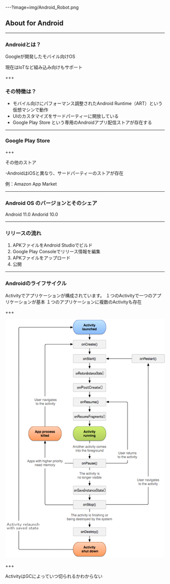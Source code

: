 ---?image=img/Android_Robot.png
## About for Android

---

### Androidとは？

Googleが開発したモバイル向けOS

現在はIoTなど組み込み向けもサポート

+++

### その特徴は？

- モバイル向けにパフォーマンス調整されたAndroid Runtime（ART）という仮想マシンで動作
- UIのカスタマイズをサードパーティーに開放している
- Google Play Store という専用のAndroidアプリ配信ストアが存在する

---

### Google Play Store

+++

その他のストア

-AndroidはiOSと異なり、サードパーティーのストアが存在

例：Amazon App Market

---

### Android OS のバージョンとそのシェア

Android 11.0
Andorid 10.0

---

### リリースの流れ

1. APKファイルをAndroid Studioでビルド
2. Google Play Consoleでリリース情報を編集
3. APKファイルをアップロード
4. 公開

---

### Androidのライフサイクル

Activityでアプリケーションが構成されています。
１つのActivityで一つのアプリケーションが基本
１つのアプリケーションに複数のActivityも存在

+++

![ライフサイクル画像](img/android_jitsumu2_6.jpg)

+++



ActivityはGCによっていつ切られるかわからない
